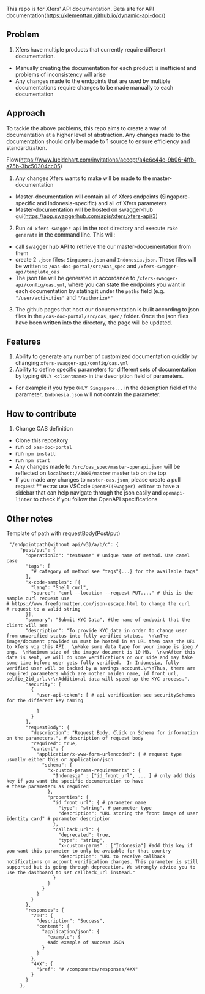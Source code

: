 This repo is for Xfers' API documentation.
Beta site for API documentation(https://klementtan.github.io/dynamic-api-doc/)

## Problem

1. Xfers have multiple products that currently require different documentation.
  - Manually creating the documentation for each product is inefficient and problems of inconsistency will arise
  - Any changes made to the endpoints that are used by multiple documentations require changes to be made manually to each documentation
 
## Approach
 
To tackle the above problems, this repo aims to create a way of documentation at a higher level of abstraction. Any changes made to the documentation should only be made to 1 source to ensure efficiency and standardization.

Flow(https://www.lucidchart.com/invitations/accept/a4e6c44e-9b06-4ffb-a75b-3bc50304cc05)

1. Any changes Xfers wants to make will be made to the master-documentation
  - Master-documentation will contain all of Xfers endpoints (Singapore-specific and Indonesia-specific) and all of Xfers parameters
  - Master-documentation will be hosted on swagger-hub gui(https://app.swaggerhub.com/apis/xfers/xfers-api/3)
2. Run `cd xfers-swagger-api` in the root directory and execute `rake generate` in the command line. This will:
  - call swagger hub API to retrieve the our master-docuementation from them
  - create 2 `.json` files: `Singapore.json` and `Indonesia.json`. These files will be written to `/oas-doc-portal/src/oas_spec` and `/xfers-swagger-api/template_oas`
  - The json file will be generated in accordance to `/xfers-swagger-api/config/oas.yml`, where you can state the endpoints you want in each documentation by stating it under the `paths` field (e.g. `"/user/activities"` and `"/authorize*"`
3. The github pages that host our docuementation is built according to json files in the `/oas-doc-portal/src/oas_spec/` folder. Once the json files have been written into the directory, the page will be updated.

## Features
1. Ability to generate any number of customized documentation quickly by changing `xfers-swagger-api/config/oas.yml`
2. Ability to define specific parameters for different sets of documentation by typing `ONLY <clientname>` in the description field of parameters.
  - For example if you type `ONLY Singapore...` in the description field of the parameter, `Indonesia.json` will not contain the parameter.

## How to contribute

1. Change OAS definition
  - Clone this repository
  - run `cd oas-doc-portal`
  - run `npm install`
  - run `npm start`
  - Any changes made to `/src/oas_spec/master-openapi.json` will be reflected on `localhost://3000/master` master tab on the top
  - If you made any changes to `master-oas.json`, please create a pull request
  ** extra: use VSCode `OpenAPI(Swagger) editor` to have a sidebar that can help navigate through the json easily and `openapi-linter` to check if you follow the OpenAPI specifications
  
## Other notes
 
 Template of path with requestBody(Post/put)
 ```
  "/endpointpath(without api/v3)/a/b/c": {
      "post/put": {
        "operationId": "testName" # unique name of method. Use camel case
        "tags": [
          "# category of method see "tags"{...} for the available tags"
        ],
        "x-code-samples": [{
          "lang": "Shell_curl",
          "source": "curl --location --request PUT...." # this is the sample curl request use                                                                                                 # https://www.freeformatter.com/json-escape.html to change the curl                                                                   # request to a valid string
        }],
        "summary": "Submit KYC Data", #the name of endpoint that the client will see
        "description": "To provide KYC data in order to change user from unverified status into fully verified status.  \n\nThe image/document provided us must be hosted in an URL then pass the URL to Xfers via this API.  \nMake sure data type for your image is jpeg / png.  \nMaximum size of the image/ document is 10 MB.  \n\nAfter this data is sent, we will do some verifications on our side and may take some time before user gets fully verified.  In Indonesia, fully verified user will be backed by a savings account.\r\nThus, there are required parameters which are mother_maiden_name, id_front_url, selfie_2id_url.\r\nAdditional data will speed up the KYC process.",
        "security": [
          {
            "user-api-token": [ # api verification see securitySchemes for the different key naming

            ]
          }
        ],
        "requestBody": {
          "description": "Request Body. Click on Schema for information on the parameters.", # description of request body
          "required": true, 
          "content": {
            "application/x-www-form-urlencoded": { # request type usually either this or application/json
              "schema": {
                "x-custom-params-requirements" : {
                  "Indonesia" : ["id_front_url", ... ] # only add this key if you want the specific documentation to have                                                            # these parameters as required
                },
                "properties": {
                  "id_front_url": { # parameter name
                    "type": "string", # parameter type
                    "description": "URL storing the front image of user identity card" # parameter description
                  },
                  "callback_url": {
                    "deprecated": true,
                    "type": "string",
                    "x-custom-parms" : ["Indonesia"] #add this key if you want this parameter to only be avaiable for that country
                    "description": "URL to receive callback notifications on account verification changes. This parameter is still supported but is going through deprecation. We strongly advice you to use the dashboard to set callback_url instead."
                  }
                }
              }
            }
          }
        },
        "responses": {
          "200": {
            "description": "Success",
            "content": {
              "application/json": {
                "example": {
                #add example of success JSON
              }
            }
          },
          "4XX": {
            "$ref": "# /components/responses/4XX"
          }
        }
      },
```
